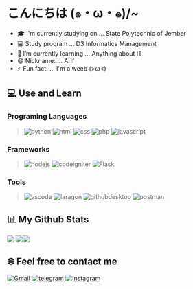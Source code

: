 # こんにちは (๑・ω・๑)/~
- 🎓 I'm currently studying on ... State Polytechnic of Jember
- 💻 Study program ... D3 Informatics Management
- 🌱 I’m currently learning ... Anything about IT
- 😄 Nickname: ... Arif
- ⚡ Fun fact: ... I'm a weeb (>ω<)

## 💻 Use and Learn
### Programing Languages
> ![python](https://img.shields.io/badge/Python-3776AB?style=for-the-badge&logo=python&logoColor=white)
>![html](https://img.shields.io/badge/HTML-239120?style=for-the-badge&logo=html5&logoColor=white)
> ![css](https://img.shields.io/badge/CSS3-239120?style=for-the-badge&logo=css3&logoColor=white)
> ![php](https://img.shields.io/badge/PHP-777BB4?style=for-the-badge&logo=php&logoColor=white)
> ![javascript](https://img.shields.io/badge/JavaScript-323330?style=for-the-badge&logo=javascript&logoColor=F7DF1E)

### Frameworks
> ![nodejs](https://img.shields.io/badge/Node.js-43853D?style=for-the-badge&logo=node.js&logoColor=white)
> ![codeigniter](https://img.shields.io/badge/CodeIgniter-E74122?style=for-the-badge&logo=codeigniter&logoColor=white)
> ![Flask](https://img.shields.io/badge/Flask-000000?style=for-the-badge&logo=flask&logoColor=white)
> 
### Tools
> ![vscode](https://img.shields.io/badge/VSCode-007ACC?style=for-the-badge&logo=Visual-Studio-Code&logoColor=white)
> ![laragon](https://img.shields.io/badge/Laragon-grey?style=for-the-badge&logo=laragon&logoColor=39AEFF)
> ![githubdesktop](https://img.shields.io/badge/Github_Desktop-803CA4?style=for-the-badge&logo=github&logoColor=white)
> ![postman](https://img.shields.io/badge/Postman-FF6C37?style=for-the-badge&logo=Postman&logoColor=white)

## 📊 My Github Stats

[![](http://github-profile-summary-cards.vercel.app/api/cards/profile-details?username=RemahBiskuit&theme=monokai)](https://github.com/remahbiskuit)
[![](http://github-profile-summary-cards.vercel.app/api/cards/repos-per-language?username=RemahBiskuit&theme=monokai)](https://github.com/ArifBillah07)![](http://github-profile-summary-cards.vercel.app/api/cards/most-commit-language?username=RemahBiskuit&theme=monokai)

## 🌐 Feel free to contact me
[![Gmail](https://img.shields.io/badge/Gmail-D14836?style=for-the-badge&logo=gmail&logoColor=white)](mailto:contact@remahbiskuit.my.id) [![telegram](https://img.shields.io/badge/Telegram-2CA5E0?style=for-the-badge&logo=telegram&logoColor=white)](https://t.me/remahbiskuit)[ ![Instagram](https://img.shields.io/badge/Instagram-E4405F?style=for-the-badge&logo=instagram&logoColor=white)](https://instagram.com/m.arifbillah07)
